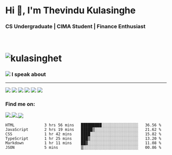 <h1  align="justify">Hi 👋, I'm Thevindu Kulasinghe</h1>

<h3  align="justify">CS Undergraduate | CIMA Student | Finance Enthusiast</h3>

  <br>

# <span><img  align="justify"  src="https://github-readme-stats.vercel.app/api?username=kulasinghet&show_icons=true&locale=en"  alt="kulasinghet"  /> </span><span>  

  
  

<span> <h3 style =" align: justify"> <img style = " align: inline  margin: 0px " src="https://img.icons8.com/color/48/000000/talk-male--v1.png"/> I speak about</h3></span>
<hr>

<div margin-left : 10px>
<img  src="https://img.icons8.com/color/48/000000/javascript--v1.png"/>  <img  src="https://img.icons8.com/color/48/000000/typescript.png"/>  <img  src="https://img.icons8.com/color/48/000000/nodejs.png"/>  <img  src="https://img.icons8.com/color/48/000000/react-native.png"/>  <img  src="https://img.icons8.com/fluency/48/000000/azure-1.png"/>  <img  src="https://img.icons8.com/color/48/000000/mongodb.png"/>
<div>
  
  

  <h3  align  =  "justify"  > Find me on:  </h3>
  
 
  
  <a  href  =  "https://www.linkedin.com/in/kulasinghet/"><span style = "vertical-align:middle">  <img src="https://img.icons8.com/color/48/000000/linkedin.png"/>  </a>
    <a  href  =  "https://www.facebook.com/thevinduk"><span style = "vertical-align:middle">  <img src="https://img.icons8.com/color/48/000000/facebook-new.png"/>  </a>
      <a  href  =  "https://twitter.com/kulasinghet"><span style = "vertical-align:middle">  <img src="https://img.icons8.com/color/48/000000/twitter--v1.png"/>  </a>


<!--START_SECTION:waka-->

```text
HTML             3 hrs 56 mins   █████████░░░░░░░░░░░░░░░░   36.56 %
JavaScript       2 hrs 19 mins   █████▒░░░░░░░░░░░░░░░░░░░   21.62 %
CSS              1 hr 42 mins    ████░░░░░░░░░░░░░░░░░░░░░   15.82 %
TypeScript       1 hr 25 mins    ███▒░░░░░░░░░░░░░░░░░░░░░   13.20 %
Markdown         1 hr 11 mins    ██▓░░░░░░░░░░░░░░░░░░░░░░   11.08 %
JSON             5 mins          ▒░░░░░░░░░░░░░░░░░░░░░░░░   00.86 %
```

<!--END_SECTION:waka-->
